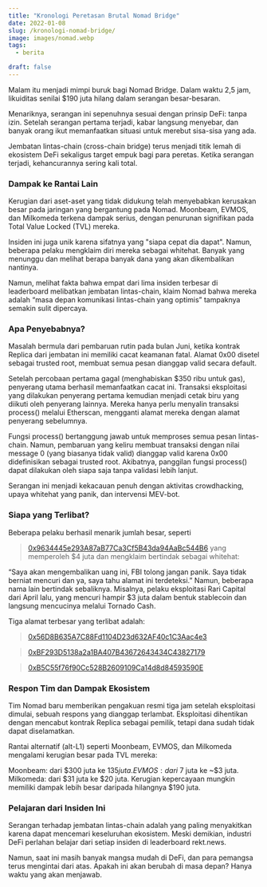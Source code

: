 ```yaml
---
title: "Kronologi Peretasan Brutal Nomad Bridge"
date: 2022-01-08
slug: /kronologi-nomad-bridge/
image: images/nomad.webp
tags:
  - berita

draft: false
---
```


Malam itu menjadi mimpi buruk bagi Nomad Bridge. Dalam waktu 2,5 jam, likuiditas senilai $190 juta hilang dalam serangan besar-besaran.

Menariknya, serangan ini sepenuhnya sesuai dengan prinsip DeFi: tanpa izin. Setelah serangan pertama terjadi, kabar langsung menyebar, dan banyak orang ikut memanfaatkan situasi untuk merebut sisa-sisa yang ada.

Jembatan lintas-chain (cross-chain bridge) terus menjadi titik lemah di ekosistem DeFi sekaligus target empuk bagi para peretas. Ketika serangan terjadi, kehancurannya sering kali total.

### Dampak ke Rantai Lain

Kerugian dari aset-aset yang tidak didukung telah menyebabkan kerusakan besar pada jaringan yang bergantung pada Nomad. Moonbeam, EVMOS, dan Milkomeda terkena dampak serius, dengan penurunan signifikan pada Total Value Locked (TVL) mereka.

Insiden ini juga unik karena sifatnya yang "siapa cepat dia dapat". Namun, beberapa pelaku mengklaim diri mereka sebagai whitehat. Banyak yang menunggu dan melihat berapa banyak dana yang akan dikembalikan nantinya.

Namun, melihat fakta bahwa empat dari lima insiden terbesar di leaderboard melibatkan jembatan lintas-chain, klaim Nomad bahwa mereka adalah “masa depan komunikasi lintas-chain yang optimis” tampaknya semakin sulit dipercaya.

### Apa Penyebabnya?

Masalah bermula dari pembaruan rutin pada bulan Juni, ketika kontrak Replica dari jembatan ini memiliki cacat keamanan fatal. Alamat 0x00 disetel sebagai trusted root, membuat semua pesan dianggap valid secara default.

Setelah percobaan pertama gagal (menghabiskan $350 ribu untuk gas), penyerang utama berhasil memanfaatkan cacat ini. Transaksi eksploitasi yang dilakukan penyerang pertama kemudian menjadi cetak biru yang diikuti oleh penyerang lainnya. Mereka hanya perlu menyalin transaksi process() melalui Etherscan, mengganti alamat mereka dengan alamat penyerang sebelumnya.

Fungsi process() bertanggung jawab untuk memproses semua pesan lintas-chain. Namun, pembaruan yang keliru membuat transaksi dengan nilai message 0 (yang biasanya tidak valid) dianggap valid karena 0x00 didefinisikan sebagai trusted root. Akibatnya, panggilan fungsi process() dapat dilakukan oleh siapa saja tanpa validasi lebih lanjut.

Serangan ini menjadi kekacauan penuh dengan aktivitas crowdhacking, upaya whitehat yang panik, dan intervensi MEV-bot.

### Siapa yang Terlibat?

Beberapa pelaku berhasil menarik jumlah besar, seperti

> [0x9634445e293A87aB77Ca3Cf5B43da94AaBc544B6](https://etherscan.io/address/0x9634445e293a87ab77ca3cf5b43da94aabc544b6#tokentxns)
> yang memperoleh $4 juta dan mengklaim bertindak sebagai whitehat:

“Saya akan mengembalikan uang ini, FBI tolong jangan panik. Saya tidak berniat mencuri dan ya, saya tahu alamat ini terdeteksi.”
Namun, beberapa nama lain bertindak sebaliknya. Misalnya, pelaku eksploitasi Rari Capital dari April lalu, yang mencuri hampir $3 juta dalam bentuk stablecoin dan langsung mencucinya melalui Tornado Cash.

Tiga alamat terbesar yang terlibat adalah:

> [0x56D8B635A7C88Fd1104D23d632AF40c1C3Aac4e3](https://etherscan.io/address/0x56D8B635A7C88Fd1104D23d632AF40c1C3Aac4e3)

> [0xBF293D5138a2a1BA407B43672643434C43827179](https://etherscan.io/address/0xBF293D5138a2a1BA407B43672643434C43827179)

> [0xB5C55f76f90Cc528B2609109Ca14d8d84593590E](https://etherscan.io/address/0xB5C55f76f90Cc528B2609109Ca14d8d84593590E)

### Respon Tim dan Dampak Ekosistem

Tim Nomad baru memberikan pengakuan resmi tiga jam setelah eksploitasi dimulai, sebuah respons yang dianggap terlambat. Eksploitasi dihentikan dengan mencabut kontrak Replica sebagai pemilik, tetapi dana sudah tidak dapat diselamatkan.

Rantai alternatif (alt-L1) seperti Moonbeam, EVMOS, dan Milkomeda mengalami kerugian besar pada TVL mereka:

Moonbeam: dari $300 juta ke $135 juta.
EVMOS: dari ~$7 juta ke ~$3 juta.
Milkomeda: dari $31 juta ke $20 juta.
Kerugian kepercayaan mungkin memiliki dampak lebih besar daripada hilangnya $190 juta.

### Pelajaran dari Insiden Ini

Serangan terhadap jembatan lintas-chain adalah yang paling menyakitkan karena dapat mencemari keseluruhan ekosistem. Meski demikian, industri DeFi perlahan belajar dari setiap insiden di leaderboard rekt.news.

Namun, saat ini masih banyak mangsa mudah di DeFi, dan para pemangsa terus mengintai dari atas. Apakah ini akan berubah di masa depan? Hanya waktu yang akan menjawab.
